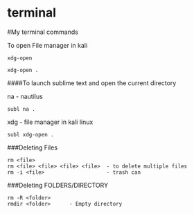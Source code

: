 # terminal
#My terminal commands

To open File manager in kali

    xdg-open

    xdg-open .

####To launch sublime text and open the current directory

na - nautilus

    subl na .

xdg - file manager in kali linux

    subl xdg-open .

###Deleting Files

    rm <file>
    rm <file> <file> <file> <file>  - to delete multiple files
    rm -i <file>                    - trash can

###Deleting FOLDERS/DIRECTORY

    rm -R <folder>
    rmdir <folder>      - Empty directory

